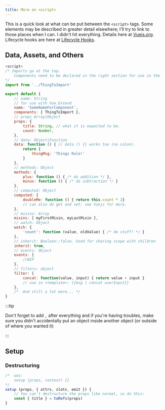 ```yaml
---
title: More on <script>
---
```

This is a quick look at what can be put between the `<script>` tags. Some elements may be described in greater detail elsewhere; I'll try to link to those places when I can. 
I didn't hit everything. Details here at [Vuejs.org](https://012.vuejs.org/api/options.html). Lifecycle hooks are here at [Lifecycle Hooks](./lifecycle-hooks).
## Data, Assets, and Others 
```javascript
<script>
/* Imports go at the top.
    Components need to be declared in the right section for use in the <template> area.
*/
import from '../ThingToImport'

export default {
    // name: String
    // for use with Vue.Extend
    name: 'SomeNameForComponent',
    components: { ThingToImport },
    // props Array|Object
    props: {
        title: String, // what it is expected to be.
        count: Number,
    },
    // data: Object|Function
    data: function () { // data () {} works too (no colon).
        return {
            thingMsg: 'Things Rule!'
        }
    },
    // methods: Object
    methods: {
        plus: function () { /* do addition */ },
        minus: function () { /* do subtraction */ }
    },
    // computed: Object
    computed: {
        doubleMe: function () { return this.count * 2}
        // can also do get and set; see Vuejs for more.
    },
    // mixins: Array
    mixins: [ myFirstMixin, myLastMixin ],
    // watch: Object
    watch: {
        'count': function (value, oldValue) { /* do stuff! */ }
    },
    // inherit: Boolean::false. Used for sharing scope with children
    inherit: true,
    // events: Object
    events: {
        //WIP
    },
    // filters: object
    filter: {
        concat: function(value, input) { return value + input }
        // use in <template>: {{msg | concat userInput}}
    },
    /*  And still a lot more... */
}
```
:::tip

Don't forget to add `,` after everything and if you're having troubles, make sure you didn't accidentally put an object inside another object (or outside of where you wanted it)

:::

## Setup
### Destructuring 
```javascript
/*  was:
    setup (props, context) {}
*/
setup (props, { attrs, slots, emit }) {
    // You can't destructure the props like normal, so do this:
    const { title } = toRefs(props)
}
```